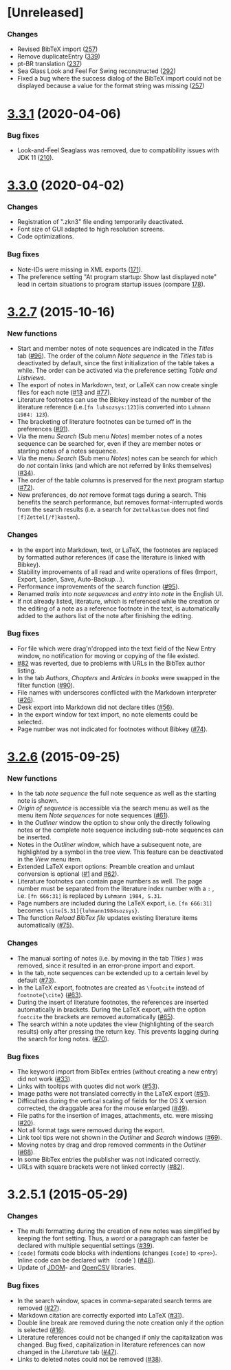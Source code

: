 # [Unreleased]
### Changes
- Revised BibTeX import ([257](https://github.com/Zettelkasten-Team/Zettelkasten/issues/257))
- Remove duplicateEntry ([339](https://github.com/Zettelkasten-Team/Zettelkasten/issues/339))
- pt-BR translation ([237](https://github.com/Zettelkasten-Team/Zettelkasten/issues/237))
- Sea Glass Look and Feel For Swing reconstructed ([292](https://github.com/Zettelkasten-Team/Zettelkasten/issues/292))
- Fixed a bug where the success dialog of the BibTeX import could not be displayed because a value for the format string was missing ([257](https://github.com/Zettelkasten-Team/Zettelkasten/issues/257))

<a name="v3.3.1"></a>
# [3.3.1](https://github.com/Zettelkasten-Team/Zettelkasten/compare/3.3.0...v3.3.1) (2020-04-06)
### Bug fixes
- Look-and-Feel Seaglass was removed, due to compatibility issues with JDK 11 ([210](https://github.com/Zettelkasten-Team/Zettelkasten/issues/210)).

<a name="v3.3.0"></a>
# [3.3.0](https://github.com/Zettelkasten-Team/Zettelkasten/compare/3.2.7...v3.3.0) (2020-04-02)
### Changes
- Registration of ".zkn3" file ending temporarily deactivated.
- Font size of GUI adapted to high resolution screens.
- Code optimizations.
### Bug fixes 
- Note-IDs were missing in XML exports ([171](https://github.com/Zettelkasten-Team/Zettelkasten/issues/171)).
- The preference setting "At program startup: Show last displayed note" lead in certain situations to program startup issues (compare [178](https://github.com/Zettelkasten-Team/Zettelkasten/issues/178)). 
<a name="3.2.7"></a>
# [3.2.7](https://github.com/Zettelkasten-Team/Zettelkasten/compare/3.2.6...3.2.7) (2015-10-16)

### New functions
- Start and member notes of note sequences are indicated in the _Titles_ tab ([#96](https://github.com/Zettelkasten-Team/Zettelkasten/issues/96)). The order of the column _Note sequence_ in the _Titles_ tab is deactivated by default, since the first initialization of the table takes a while. The order can be activated via the preference setting _Table and Listviews_.
- The export of notes in Markdown, text, or LaTeX can now create single files for each note ([#13](https://github.com/Zettelkasten-Team/Zettelkasten/issues/13) and [#77](https://github.com/Zettelkasten-Team/Zettelkasten/issues/77)).
- Literature footnotes can use the Bibkey instead of the number of the literature reference (i.e.`[fn luhsozsys:123]`is converted into `Luhmann 1984: 123`).
- The bracketing of literature footnotes can be turned off in the preferences ([#91](https://github.com/Zettelkasten-Team/Zettelkasten/issues/91)).
- Via the menu _Search_ (Sub menu _Notes_) member notes of a notes sequence can be searched for, even if they are member notes or starting notes of a notes sequence.
- Via the menu _Search_ (Sub menu _Notes_) notes can be search for which do _not_ contain links (and which are not referred by links themselves) ([#34](https://github.com/Zettelkasten-Team/Zettelkasten/issues/34)).
- The order of the table columns is preserved for the next program startup ([#72](https://github.com/Zettelkasten-Team/Zettelkasten/issues/72)).
- New preferences, do _not_ remove format tags during a search. This benefits the search performance, but removes format-interrupted words from the search results (i.e. a search for `Zettelkasten` does not find `[f]Zettel[/f]kasten`).
### Changes
- In the export into Markdown, text, or LaTeX, the footnotes are replaced by formatted author references (if case the literature is linked with Bibkey).
- Stability improvements of all read and write operations of files (Import, Export, Laden, Save, Auto-Backup...).
- Performance improvements of the search function ([#95](https://github.com/Zettelkasten-Team/Zettelkasten/issues/95)).
- Renamed _trails_ into _note sequences_ and _entry_ into _note_ in the English UI.
- If not already listed, literature, which is referenced while the creation or the editing of a note as a reference footnote in the text, is automatically added to the authors list of the note after finishing the editing.
### Bug fixes
- For file which were drag'n'dropped into the text field of the New Entry window, no notification for moving or copying of the file existed.
- [#82](https://github.com/Zettelkasten-Team/Zettelkasten/issues/82) was reverted, due to problems with URLs in the BibTex author listing.
- In the tab _Authors_,  _Chapters_ and _Articles in books_ were swapped in the filter function ([#90](https://github.com/Zettelkasten-Team/Zettelkasten/issues/90)).
- File names with underscores conflicted with the Markdown interpreter ([#26](https://github.com/Zettelkasten-Team/Zettelkasten/issues/26)).
- Desk export into Markdown did not declare titles ([#56](https://github.com/Zettelkasten-Team/Zettelkasten/issues/56)).
- In the export window for text import, no note elements could be selected.
- Page number was not indicated for footnotes without Bibkey ([#74](https://github.com/Zettelkasten-Team/Zettelkasten/issues/74)).

<a name="3.2.6"></a>
# [3.2.6](https://github.com/Zettelkasten-Team/Zettelkasten/compare/3.2.5...3.2.6) (2015-09-25)

### New functions
- In the tab _note sequence_ the full note sequence as well as the starting note is shown.
- _Origin of sequence_ is accessible via the  search menu as well as the menu item _Note sequences_  for note sequences ([#61](https://github.com/Zettelkasten-Team/Zettelkasten/issues/61)).
- In the _Outliner_ window the option to show only the directly following notes or the complete note sequence including sub-note sequences can be inserted.
- Notes in the _Outliner_ window, which have a subsequent note, are highlighted by a symbol in the tree view. This feature can be deactivated in the _View_ menu item.
- Extended LaTeX export options: Preamble creation and umlaut conversion is optional ([#1](https://github.com/Zettelkasten-Team/Zettelkasten/issues/1) and [#62](https://github.com/Zettelkasten-Team/Zettelkasten/issues/62)).
- Literature footnotes can contain page numbers as well. The page number must be separated from the literature index number with a `:` , i.e. `[fn 666:31]` is replaced by `Luhmann 1984, S.31`.
- Page numbers are included during the LaTeX export, i.e. `[fn 666:31]` becomes `\cite[S.31]{luhmann1984sozsys}`.
- The function _Reload BibTex file_ updates existing literature items automatically ([#75](https://github.com/Zettelkasten-Team/Zettelkasten/issues/75)).

### Changes
- The manual sorting of notes (i.e. by moving in the tab _Titles_ ) was removed, since it resulted in an error-prone import and export.
- In the tab, note sequences can be extended up to a certain level by default ([#73](https://github.com/Zettelkasten-Team/Zettelkasten/issues/73)).
- In the LaTeX export, footnotes are created as `\footcite` instead of `footnote{\cite}` ([#63](https://github.com/Zettelkasten-Team/Zettelkasten/issues/63)).
- During the insert of literature footnotes, the references are inserted automatically in brackets. During the LaTeX export, with the option `footcite` the brackets are removed automatically ([#65](https://github.com/Zettelkasten-Team/Zettelkasten/issues/65)).
- The search within a note updates the view (highlighting of the search results) only after pressing the return key. This prevents lagging during the search for long notes. ([#70](https://github.com/Zettelkasten-Team/Zettelkasten/issues/70)).

### Bug fixes
- The keyword import from BibTex entries (without creating a new entry) did not work ([#33](https://github.com/Zettelkasten-Team/Zettelkasten/issues/33)).
- Links with tooltips with quotes did not work ([#53](https://github.com/Zettelkasten-Team/Zettelkasten/issues/53)).
- Image paths were not translated correctly in the LaTeX export ([#51](https://github.com/Zettelkasten-Team/Zettelkasten/issues/51)).
- Difficulties during the vertical scaling of fields for the OS X version corrected, the draggable area for the mouse enlarged ([#49](https://github.com/Zettelkasten-Team/Zettelkasten/issues/49)).
- File paths for the insertion of images, attachments, etc. were missing ([#20](https://github.com/Zettelkasten-Team/Zettelkasten/issues/20)).
- Not all format tags were removed during the export.
- Link tool tips were not shown in the _Outliner_ and _Search_ windows ([#69](https://github.com/Zettelkasten-Team/Zettelkasten/issues/69)).
- Moving notes by drag and drop removed comments in the _Outliner_ ([#68](https://github.com/Zettelkasten-Team/Zettelkasten/issues/68)).
- In some BibTex entries the publisher was not indicated correctly.
- URLs with square brackets were not linked correctly ([#82](https://github.com/Zettelkasten-Team/Zettelkasten/issues/82)).

<a name="3.2.5.1"></a>
# 3.2.5.1 (2015-05-29)

### Changes
- The multi formatting during the creation of new notes was simplified by keeping the font setting. Thus, a word or a paragraph can faster be declared with multiple sequential settings ([#39](https://github.com/Zettelkasten-Team/Zettelkasten/issues/39)).
- `[code]` formats code blocks with indentions (changes  `[code]` to `<pre>`). Inline code can be declared with ` (`code`) ([#48](https://github.com/Zettelkasten-Team/Zettelkasten/issues/48)).
- Update of [JDOM](http://www.jdom.org)\- and [OpenCSV](http://opencsv.sourceforge.net) libraries.

### Bug fixes
- In the search window, spaces in comma-separated search terms are removed ([#27](https://github.com/Zettelkasten-Team/Zettelkasten/issues/27)).
- Markdown citation are correctly exported into LaTeX ([#31](https://github.com/Zettelkasten-Team/Zettelkasten/issues/31)).
- Double line break are removed during the note creation only if the option is selected ([#16](https://github.com/Zettelkasten-Team/Zettelkasten/issues/16)).
- Literature references could not be changed if only the capitalization was changed. Bug fixed, capitalization in literature references can now changed in the _Literature_ tab ([#47](https://github.com/Zettelkasten-Team/Zettelkasten/issues/47)).
- Links to deleted notes could not be removed ([#38](https://github.com/Zettelkasten-Team/Zettelkasten/issues/38)).
